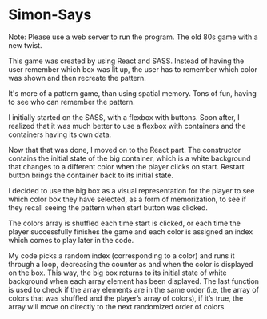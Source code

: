 # Simon-Says

Note: Please use a web server to run the program. 
The old 80s game with a new twist.

This game was created by using React and SASS. Instead of having the user remember which box was lit up, the user has to remember which color was shown and then recreate the pattern. 

It's more of a pattern game, than using spatial memory. Tons of fun, having to see who can remember the pattern.

I initially started on the SASS, with a flexbox with buttons. Soon after, I realized that it was much better to use a flexbox with containers and the containers having its own data. 

Now that that was done, I moved on to the React part. The constructor contains the initial state of the big container, which is a white background that changes to a different color when the player clicks on start. Restart button brings the container back to its initial state. 

I decided to use the big box as a visual representation for the player to see which color box they have selected, as a form of memorization, to see if they recall seeing the pattern when start button was clicked. 

The colors array is shuffled each time start is clicked, or each time the player successfully finishes the game and each color is assigned an index which comes to play later in the code.

My code picks a random index (corresponding to a color) and runs it through a loop, decreasing the counter as and when the color is displayed on the box. This way, the big box returns to its initial state of white background when each array element has been displayed. The last function is used to check if the array elements are in the same order (i.e, the array of colors that was shuffled and the player’s array of colors), if it’s true, the array will move on directly to the next randomized order of colors. 

